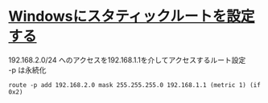 # [Windowsにスタティックルートを設定する](https://marimelon.github.io/knowledge/knowledge/windows/static_route)

192.168.2.0/24 へのアクセスを192.168.1.1を介してアクセスするルート設定<br>
-p は永続化
```
route -p add 192.168.2.0 mask 255.255.255.0 192.168.1.1 (metric 1) (if 0x2)
```
